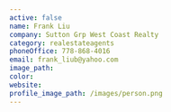 ```yaml
---
active: false
name: Frank Liu
company: Sutton Grp West Coast Realty
category: realestateagents
phoneOffice: 778-868-4016
email: frank_liub@yahoo.com
image_path:
color:
website:
profile_image_path: /images/person.png
---
```



